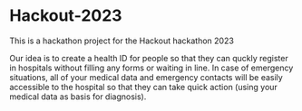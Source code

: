 # Hackout-2023
This is a hackathon project for the Hackout hackathon 2023

Our idea is to create a health ID for people so that they can quckly register in hospitals without filling any forms or waiting in line. In case of emergency situations, all of your medical data and emergency contacts will be easily accessible to the hospital so that they can take quick action (using your medical data as basis for diagnosis).
